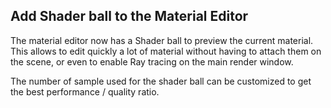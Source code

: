 ## Add Shader ball to the Material Editor

The material editor now has a Shader ball to preview the current material. This allows
to edit quickly a lot of material without having to attach them on the scene, or even to
enable Ray tracing on the main render window.

The number of sample used for the shader ball can be customized to get the best
performance / quality ratio.
